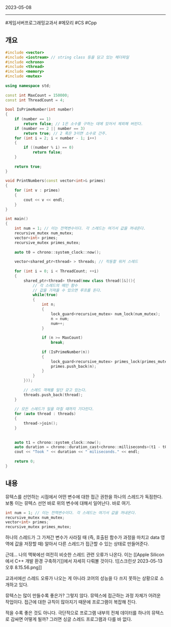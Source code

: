 

2023-05-08

----
#게임서버프로그래밍교과서 #메모리 #CS #Cpp 

## 개요
```C++
#include <vector>  
#include <iostream> // string class 등을 담고 있는 헤더파일  
#include <chrono>  
#include <thread>  
#include <memory>  
#include <mutex>  
  
using namespace std;  
  
const int MaxCount = 150000;  
const int ThreadCount = 4;  
  
bool IsPrimeNumber(int number)  
{  
	if (number == 1)  
		return false; // 1은 소수를 구하는 데에 있어서 제외해 버린다.  
	if (number == 2 || number == 3)  
		return true; // 2 혹은 3이면 소수로 간주.  
	for (int i = 2; i < number - 1; i++)  
	{  
		if ((number % i) == 0)  
			return false;  
	}  
	  
	return true;  
}  
  
void PrintNumbers(const vector<int>& primes)  
{  
	for (int v : primes)  
	{  
		cout << v << endl;  
	}  
}  
  
int main()  
{  
	int num = 1; // 이는 전역변수이다. 각 스레드는 여기서 값을 꺼내온다.  
	recursive_mutex num_mutex;  
	vector<int> primes;  
	recursive_mutex primes_mutex;  
	  
	auto t0 = chrono::system_clock::now();  
	  
	vector<shared_ptr<thread> > threads; // 작동할 워커 스레드  
	  
	for (int i = 0; i < ThreadCount; ++i)  
	{  
		shared_ptr<thread> thread(new class thread([&](){  
			// 각 스레드의 메인 함수  
			// 값을 가져올 수 있으면 루프를 돈다.  
			while(true)  
			{  
				int n;  
				{  
					lock_guard<recursive_mutex> num_lock(num_mutex);  
					n = num;  
					num++;  
				}  
				  
				if (n >= MaxCount)  
					break;  
					  
				if (IsPrimeNumber(n))  
				{  
					lock_guard<recursive_mutex> primes_lock(primes_mutex);  
					primes.push_back(n);  
				}  
			}  
		}));  
		  
		// 스레드 객체를 일단 갖고 있는다.  
		threads.push_back(thread);  
	}  
	  
	// 모든 스레드가 일을 마칠 때까지 기다린다.  
	for (auto thread : threads)  
	{  
		thread->join();  
	}  
	  
	  
	auto t1 = chrono::system_clock::now();  
	auto duration = chrono::duration_cast<chrono::milliseconds>(t1 - t0).count();  
	cout << "Took " << duration << " miliseconds." << endl;  
	  
	return 0;  
}
```

## 내용
뮤텍스를 선언하는 시점에서 어떤 변수에 대한 접근 권한을 하나의 스레드가 독점한다.
보통 이는 뮤텍스 선언 바로 위의 변수에 대해서 일어난다.
바로 여기.
```C++
int num = 1; // 이는 전역변수이다. 각 스레드는 여기서 값을 꺼내온다.  
recursive_mutex num_mutex;  
vector<int> primes;  
recursive_mutex primes_mutex;  
```

하나의 스레드가 그 가져간 변수가 사라질 때 (즉, 호출된 함수가 과정을 마치고 data 영역에 값을 저장할 때) 알아서 다른 스레드가 접근할 수 있는 상태로 만들어준다.

근데... 나의 맥북에선 여전히 비슷한 스레드 관련 오류가 나온다.
이는 [[Apple Silicon에서 C++ 개발 환경 구축하기]]에서 자세히 다뤄볼 것이다.
![[스크린샷 2023-05-13 오후 8.15.56.png]]

교과서에선 스레드 오류가 나오는 게 아니라 코어의 성능을 다 쓰지 못하는 상황으로 소개하고 있다.

뮤텍스는 많이 만들수록 좋은가?
그렇지 않다.
뮤텍스에 접근하는 과정 자체가 어려운 작업이다.
접근에 대한 규칙이 많아지기 때문에 프로그램이 복잡해 진다.

적을 수록 좋은 것도 아니다.
극단적으로 프로그램 내부의 전체 데이터를 하나의 뮤텍스로 감싸면 어떻게 될까?
그러면 싱글 스레드 프로그램과 다를 바 없다.


